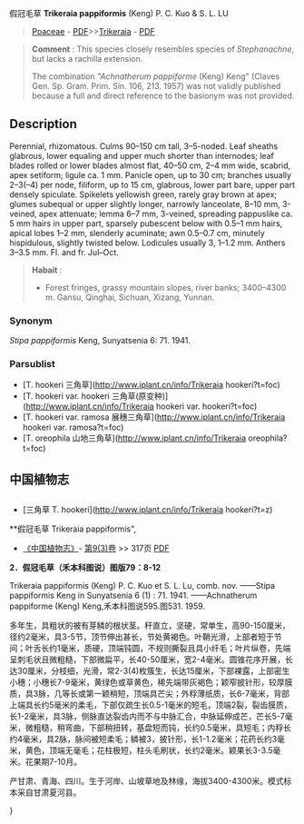 假冠毛草 **Trikeraia pappiformis** (Keng) P. C. Kuo & S. L. LU

> [Poaceae](http://www.iplant.cn/info/Poaceae?t=foc) - [PDF](http://www.iplant.cn/foc/pdf/Poaceae.pdf)>>[Trikeraia](http://www.iplant.cn/info/Trikeraia?t=foc) - [PDF](http://www.iplant.cn/foc/pdf/Trikeraia.pdf)

> **Comment** : 
> This species closely resembles species of *Stephanachne*, but lacks a rachilla extension.
>
> The combination *\"Achnatherum pappiforme* (Keng) Keng\" (Claves Gen. Sp. Gram. Prim. Sin. 106, 213. 1957) was not validly published because a full and direct reference to the basionym was not provided.

## Description

Perennial, rhizomatous. Culms 90–150 cm tall, 3–5-noded. Leaf sheaths glabrous, lower equaling and upper much shorter than internodes; leaf blades rolled or lower blades almost flat, 40–50 cm, 2–4 mm wide, scabrid, apex setiform; ligule ca. 1 mm. Panicle open, up to 30 cm; branches usually 2–3(–4) per node, filiform, up to 15 cm, glabrous, lower part bare, upper part densely spiculate. Spikelets yellowish green, rarely gray brown at apex; glumes subequal or upper slightly longer, narrowly lanceolate, 8–10 mm, 3-veined, apex attenuate; lemma 6–7 mm, 3-veined, spreading pappuslike ca. 5 mm hairs in upper part, sparsely pubescent below with 0.5–1 mm hairs, apical lobes 1–2 mm, slenderly acuminate; awn 0.5–0.7 cm, minutely hispidulous, slightly twisted below. Lodicules usually 3, 1–1.2 mm. Anthers 3–3.5 mm. Fl. and fr. Jul–Oct.

> **Habait** : 
>* Forest fringes, grassy mountain slopes, river banks; 3400–4300 m. Gansu, Qinghai, Sichuan, Xizang, Yunnan.

### Synonym
*Stipa pappiformis* Keng, Sunyatsenia 6: 71. 1941.

### Parsublist

* [T.  hookeri  三角草](http://www.iplant.cn/info/Trikeraia hookeri?t=foc)
* [T.  hookeri var. hookeri  三角草(原变种)](http://www.iplant.cn/info/Trikeraia hookeri var. hookeri?t=foc)
* [T.  hookeri var. ramosa  展穗三角草](http://www.iplant.cn/info/Trikeraia hookeri var. ramosa?t=foc)
* [T.  oreophila  山地三角草](http://www.iplant.cn/info/Trikeraia oreophila?t=foc)

## 中国植物志

## 
* [三角草  T.  hookeri](http://www.iplant.cn/info/Trikeraia hookeri?t=z)

**假冠毛草 Trikeraia pappiformis",

* [《中国植物志》](http://www.iplant.cn/frps)- [第9(3)卷](http://www.iplant.cn/frps/vol/9(3)) >> 317页 [PDF](http://www.iplant.cn/frps/pdf/9(3)/317.pdf)

**2．假冠毛草（禾本科图说）图版79：8-12**

Trikeraia pappiformis (Keng) P. C. Kuo et S. L. Lu, comb. nov. ——Stipa pappiformis Keng in Sunyatsenia 6 (1) : 71. 1941. ——Achnatherum pappiforme (Keng) Keng,禾本科图说595.图531. 1959.

多年生，具粗状的被有芽鳞的根状茎。秆直立，坚硬，常单生，高90-150厘米，径约2毫米，具3-5节，顶节伸出甚长，节处黄褐色。叶鞘光滑，上部者短于节间；叶舌长约1毫米，质硬，顶端钝圆，不规则撕裂且具小纤毛；叶片纵卷，先端呈刺毛状且微粗糙，下部微扁平，长40-50厘米，宽2-4毫米。圆锥花序开展，长达30厘米，分枝细，光滑，常2-3(4)枚簇生，长达15厘米，下部裸露，上部密生小穗；小穗长7-9毫米，黄绿色或草黄色，稀先端带灰褐色；颖窄披针形，较厚膜质，具3脉，几等长或第一颖稍短，顶端具芒尖；外稃薄纸质，长6-7毫米，背部上端具长约5毫米的柔毛，下部仅疏生长0.5-1毫米的短毛，顶端2裂，裂齿膜质，长1-2毫米，具3脉，侧脉直达裂齿内而不与中脉汇合，中脉延伸成芒，芒长5-7毫米，微粗糙，稍弯曲，下部稍扭转，基盘短而钝，长约0.5毫米，具短毛；内稃长约4毫米，具2脉，脉间被短柔毛；鳞被3，披针形，长1-1.2毫米；花药长约3毫米，黄色，顶端无毫毛；花柱极短，柱头毛刷状，长约2毫米。颖果长3-3.5毫米。花果期7-10月。

产甘肃、青海、四川。生于河岸、山坡草地及林缘，海拔3400-4300米。模式标本采自甘肃夏河县。

}